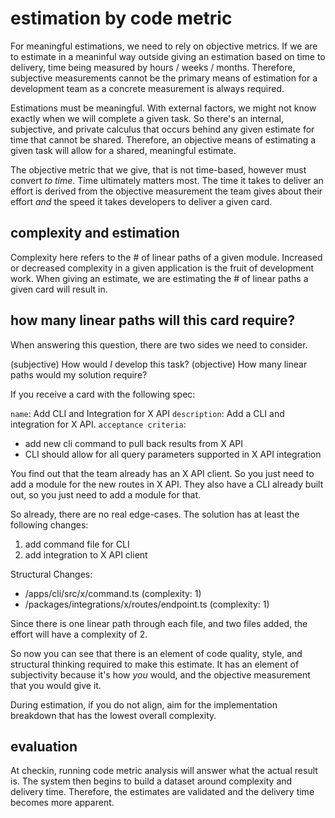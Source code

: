# estimation by code metric

For meaningful estimations, we need to rely on objective metrics. If we are to estimate in a meaninful way outside giving an estimation based on time to delivery, time being measured by hours / weeks / months. Therefore, subjective measurements cannot be the primary means of estimation for a development team as a concrete measurement is always required.

Estimations must be meaningful. With external factors, we might not know exactly when we will complete a given task. So there's an internal, subjective, and private calculus that occurs behind any given estimate for time that cannot be shared. Therefore, an objective means of estimating a given task will allow for a shared, meaningful estimate.

The objective metric that we give, that is not time-based, however must convert _to time_. Time ultimately matters most. The time it takes to deliver an effort is derived from the objective measurement the team gives about their effort _and_ the speed it takes developers to deliver a given card.

## complexity and estimation

Complexity here refers to the # of linear paths of a given module. Increased or decreased complexity in a given application is the fruit of development work. When giving an estimate, we are estimating the # of linear paths a given card will result in.

## how many linear paths will this card require?

When answering this question, there are two sides we need to consider.

(subjective) How would _I_ develop this task?
(objective) How many linear paths would my solution require?

If you receive a card with the following spec:

`name`: Add CLI and Integration for X API
`description`: Add a CLI and integration for X API.
`acceptance criteria`:

- add new cli command to pull back results from X API
- CLI should allow for all query parameters supported in X API integration

You find out that the team already has an X API client. So you just need to add a module for the new routes in X API. They also have a CLI already built out, so you just need to add a module for that.

So already, there are no real edge-cases. The solution has at least the following changes:

1. add command file for CLI
1. add integration to X API client

Structural Changes:

- /apps/cli/src/x/command.ts (complexity: 1)
- /packages/integrations/x/routes/endpoint.ts (complexity: 1)

Since there is one linear path through each file, and two files added, the effort will have a complexity of 2.

So now you can see that there is an element of code quality, style, and structural thinking required to make this estimate. It has an element of subjectivity because it's how _you_ would, and the objective measurement that you would give it.

During estimation, if you do not align, aim for the implementation breakdown that has the lowest overall complexity.

## evaluation

At checkin, running code metric analysis will answer what the actual result is. The system then begins to build a dataset around complexity and delivery time. Therefore, the estimates are validated and the delivery time becomes more apparent.
